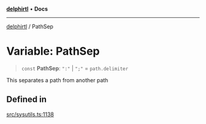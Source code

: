 [**delphirtl**](../README.md) • **Docs**

***

[delphirtl](../globals.md) / PathSep

# Variable: PathSep

> `const` **PathSep**: `":"` \| `";"` = `path.delimiter`

This separates a path from another path

## Defined in

[src/sysutils.ts:1138](https://github.com/chuacw/delphirtl/blob/99d8c44e63124381b30b888cd4b51a7f5a9f03a2/src/sysutils.ts#L1138)
